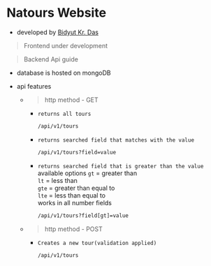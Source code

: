 # Natours Website

- developed by [Bidyut Kr. Das](https://github.com/Bidyut-Kr-Das)

> Frontend under development

> Backend Api guide

- database is hosted on mongoDB
- api features

  - > http method - GET

    - `returns all tours`

      ```bash
      /api/v1/tours
      ```

    - `returns searched field that matches with the value `

      ```bash
      /api/v1/tours?field=value
      ```

    - `returns searched field that is greater than the value`
      available options
      `gt` = greater than <br>
      `lt` = less than <br>
      `gte` = greater than equal to <br>
      `lte` = less than equal to <br>
      works in all number fields

      ```bash
      /api/v1/tours?field[gt]=value
      ```

  - > http method - POST

    - `Creates a new tour(validation applied)`

      ```bash
      /api/v1/tours
      ```

